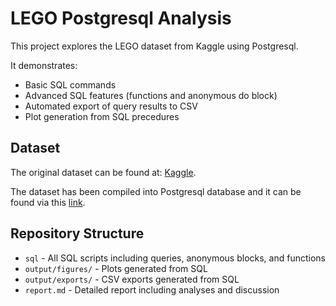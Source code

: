 # LEGO Postgresql Analysis

This project explores the LEGO dataset from Kaggle using Postgresql. 

It demonstrates: 
- Basic SQL commands 
- Advanced SQL features (functions and anonymous do block)
- Automated export of query results to CSV
- Plot generation from SQL precedures

## Dataset
The original dataset can be found at: [Kaggle](https://www.kaggle.com/datasets/rtatman/lego-database). 

The dataset has been compiled into Postgresql database and it can be found via this [link](https://github.com/neondatabase-labs/postgres-sample-dbs?tab=readme-ov-file#lego-database).

## Repository Structure
- `sql` - All SQL scripts including queries, anonymous blocks, and functions
- `output/figures/` - Plots generated from SQL
- `output/exports/` - CSV exports generated from SQL
- `report.md` - Detailed report including analyses and discussion

